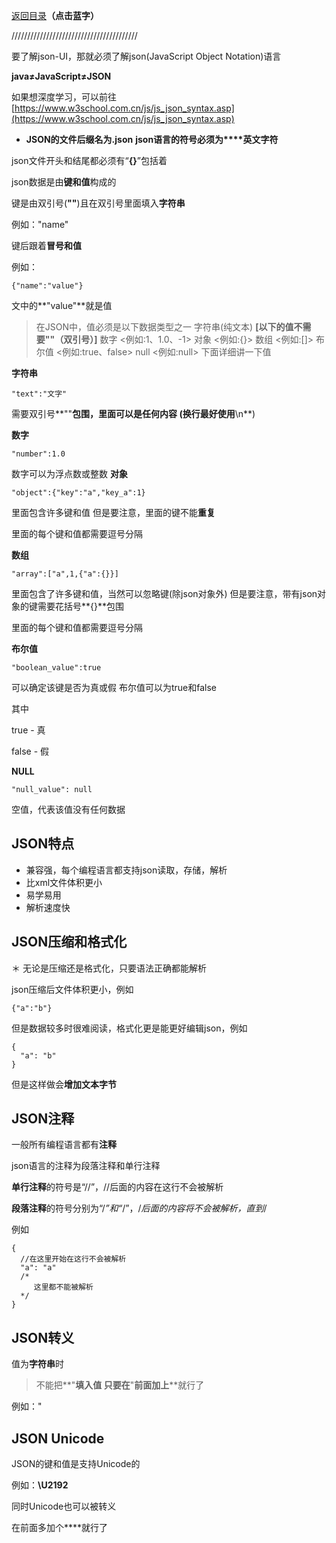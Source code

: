 [返回目录](https://shimo.im/docs/m8AZVO7xNaCnxmAb/)**（点击蓝字）**

////////////////////////////////////////

要了解json-UI，那就必须了解json(JavaScript Object Notation)语言

**java≠JavaScript≠JSON**

如果想深度学习，可以前往[https://www.w3school.com.cn/js/js_json_syntax.asp](https://www.w3school.com.cn/js/js_json_syntax.asp)

* **JSON的文件后缀名为.json**
**json语言的符号必须为****英文字符**

json文件开头和结尾都必须有“**{}**”包括着

json数据是由**键和值**构成的

键是由双引号(**""**)且在双引号里面填入**字符串**

例如："name"

键后跟着**冒号和值**

例如：

```plain
{"name":"value"}
```
文中的**"value"**就是值
>在JSON中，值必须是以下数据类型之一
>字符串(纯文本)
>**[以下的值不需要""（双引号）]**
>数字 <例如:1、1.0、-1>
>对象 <例如:{}>
>数组 <例如:[]>
>布尔值 <例如:true、false>
>null <例如:null>
下面详细讲一下值

**字符串**

```plain
"text":"文字"
```
需要双引号**""**包围，里面可以是任何内容
(换行最好使用**\n**)

**数字**

```plain
"number":1.0
```
数字可以为浮点数或整数
**对象**

```
"object":{"key":"a","key_a":1}
```
里面包含许多键和值
但是要注意，里面的键不能**重复**

里面的每个键和值都需要逗号分隔

**数组**

```plain
"array":["a",1,{"a":{}}]
```
里面包含了许多键和值，当然可以忽略键(除json对象外)
但是要注意，带有json对象的键需要花括号**{}**包围

里面的每个键和值都需要逗号分隔

**布尔值**

```plain
"boolean_value":true
```
可以确定该键是否为真或假
布尔值可以为true和false

其中

true - 真

false - 假

**NULL**

```plain
"null_value": null
```
空值，代表该值没有任何数据
## JSON特点

* 兼容强，每个编程语言都支持json读取，存储，解析
* 比xml文件体积更小
* 易学易用
* 解析速度快
## JSON压缩和格式化

＊ 无论是压缩还是格式化，只要语法正确都能解析

json压缩后文件体积更小，例如

```plain
{"a":"b"}
```
但是数据较多时很难阅读，格式化更是能更好编辑json，例如
```plain
{
  "a": "b"
}
```
但是这样做会**增加文本字节**
## **JSON注释**

一般所有编程语言都有**注释**

json语言的注释为段落注释和单行注释

**单行注释**的符号是“//”，//后面的内容在这行不会被解析

**段落注释**的符号分别为“/*”和“*/”，/*后面的内容将不会被解析，直到*/

例如

```plain
{
  //在这里开始在这行不会被解析
  "a": "a"
  /*
     这里都不能被解析
  */
}
```
## JSON转义

值为**字符串**时

>不能把**"**填入值
只要在**"**前面加上**\**就行了

例如：\"

## JSON Unicode

JSON的键和值是支持Unicode的

例如：**\U2192**

同时Unicode也可以被转义

在前面多加个**\**就行了

